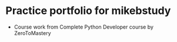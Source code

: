 # Practice portfolio for mikebstudy
- Course work from Complete Python Developer course by ZeroToMastery
